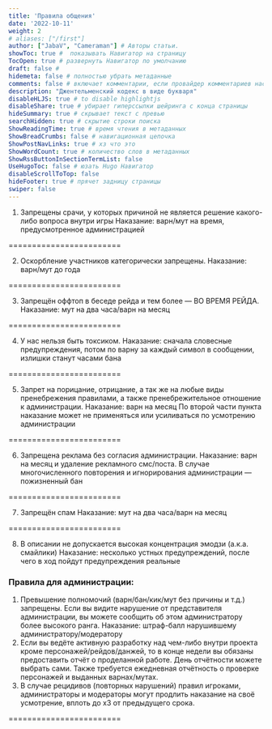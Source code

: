 ```yaml
---
title: 'Правила общения'
date: '2022-10-11'
weight: 2
# aliases: ["/first"]
author: ["JabaV", "Cameraman"] # Авторы статьи.
showToc: true #  показывать Навигатор на страницу
TocOpen: true # развернуть Навигатор по умолчанию
draft: false #
hidemeta: false # полностью убрать метаданные
comments: false # включает комментарии, если провайдер комментариев настроен
description: "Джентельменский кодекс в виде букваря"
disableHLJS: true # to disable highlightjs
disableShare: true # убирает гиперссылки шейринга с конца страницы
hideSummary: true # скрывает текст с превью
searchHidden: true # скрытие строки поиска
ShowReadingTime: true # время чтения в метаданных
ShowBreadCrumbs: false # навигационная цепочка
ShowPostNavLinks: true # хз что это
ShowWordCount: true # количество слов в метаданных
ShowRssButtonInSectionTermList: false
UseHugoToc: false # юзать Hugo Навигатор
disableScrollToTop: false
hideFooter: true # прячет задницу страницы
swiper: false
---
```

1. Запрещены срачи, у которых причиной не является решение какого-либо вопроса внутри игры
Наказание: варн/мут на время, предусмотренное администрацией

========================

2. Оскорбление участников категорически запрещены.
Наказание: варн/мут до года

========================

3. Запрещён оффтоп в беседе рейда и тем более — ВО ВРЕМЯ РЕЙДА.
Наказание: мут на два часа/варн на месяц

========================

4. У нас нельзя быть токсиком.
Наказание: сначала словесные предупреждения, потом по варну за каждый символ в сообщении, излишки станут часами бана

========================

5. Запрет на порицание, отрицание, а так же на любые виды пренебрежения правилами, а также пренебрежительное отношение к администрации.
Наказание: варн на месяц
По второй части пункта наказание может не применяться или усиливаться по усмотрению администрации

========================

6. Запрещена реклама без согласия администрации.
Наказание: варн на месяц и удаление рекламного смс/поста.
В случае многочисленного повторения и игнорирования администрации — пожизненный бан

========================

7. Запрещён спам
Наказание: мут на два часа/варн на месяц

========================

8. В описании не допускается высокая концентрация эмодзи (а.к.а. смайлики)
Наказание: несколько устных предупреждений, после чего в ход пойдут предупреждения реальные

### Правила для администрации:

1. Превышение полномочий (варн/бан/кик/мут без причины и т.д.) запрещены.
Если вы видите нарушение от представителя администрации, вы можете сообщить об этом администратору более высокого ранга.
Наказание: штраф-балл нарушившему администратору/модератору
2. Если вы ведёте активную разработку над чем-либо внутри проекта кроме персонажей/рейдов/данжей, то в конце недели вы обязаны предоставить отчёт о проделанной работе.
День отчётности можете выбрать сами.
Также требуется ежедневная отчётность о проверке персонажей и выданных варнах/мутах.
3. В случае рецидивов (повторных нарушений) правил игроками, администраторы и модераторы могут продлить наказание на своё усмотрение, вплоть до х3 от предыдущего срока.

========================